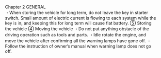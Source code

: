 Chapter 2
GENERAL  
・When storing the vehicle for long term, do not leave the key in starter switch. Small amount of
electric current is flowing to each system while the key is in, and keeping this for long term
will cause flat battery.
⑤ Storing the vehicle
④ Moving the vehicle
・Do not put anything obstacle of the driving operation such as tools and parts.
・Idle rotate the engine, and move the vehicle after confirming all the warning lamps have gone
off.
・Follow the instruction of owner’s manual when warning lamp does not go off.